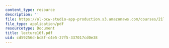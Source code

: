 ```yaml
---
content_type: resource
description: ''
file: https://ol-ocw-studio-app-production.s3.amazonaws.com/courses/21l-701-literary-interpretation-interpreting-poetry-fall-2003/cd59256dbc8fc4e527f5337017cd0e38_lecture16f.pdf
file_type: application/pdf
resourcetype: Document
title: lecture16f.pdf
uid: cd59256d-bc8f-c4e5-27f5-337017cd0e38
---
```

